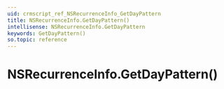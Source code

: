 ```yaml
---
uid: crmscript_ref_NSRecurrenceInfo_GetDayPattern
title: NSRecurrenceInfo.GetDayPattern()
intellisense: NSRecurrenceInfo.GetDayPattern
keywords: GetDayPattern()
so.topic: reference
---
```


# NSRecurrenceInfo.GetDayPattern()

